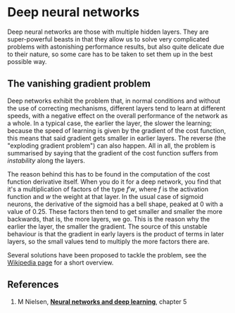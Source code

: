# Deep neural networks

Deep neural networks are those with multiple hidden layers. They are super-powerful beasts in that they allow us to solve very complicated problems with astonishing performance results, but also quite delicate due to their nature, so some care has to be taken to set them up in the best possible way.

## The vanishing gradient problem

Deep networks exhibit the problem that, in normal conditions and without the use of correcting mechanisms, different layers tend to learn at different speeds, with a negative effect on the overall performance of the network as a whole. In a typical case, the earlier the layer, the slower the learning; because the speed of learning is given by the gradient of the cost function, this means that said gradient gets smaller in earlier layers. The reverse \(the "exploding gradient problem"\) can also happen. All in all, the problem is summarised by saying that the gradient of the cost function suffers from _instability_ along the layers.

The reason behind this has to be found in the computation of the cost function derivative itself. When you do it for a deep network, you find that it's a multiplication of factors of the type $f' w$, where $f$ is the activation function and $w$ the weight at that layer. In the usual case of sigmoid neurons, the derivative of the sigmoid has a bell shape, peaked at 0 with a value of 0.25. These factors then tend to get smaller and smaller the more backwards, that is, the more layers, we go. This is the reason why the earlier the layer, the smaller the gradient. The source of this unstable behaviour is that the gradient in early layers is the product of terms in later layers, so the small values tend to multiply the more factors there are.

Several solutions have been proposed to tackle the problem, see the [Wikipedia page](https://en.wikipedia.org/wiki/Vanishing_gradient_problem#Solutions) for a short overview.

## References

1.  M Nielsen, [**Neural networks and deep learning**](http://neuralnetworksanddeeplearning.com/chap5.html), chapter 5

